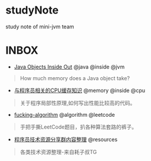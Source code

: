 # studyNote
study note of mini-jvm team

# INBOX
- [Java Objects Inside Out](https://shipilev.net/jvm/objects-inside-out/) @java @inside @jvm  
> How much memory does a Java object take?

- [与程序员相关的CPU缓存知识](https://coolshell.cn/articles/20793.html) @memory @inside @cpu
> 关于程序局部性原理,如何写出性能比较高的代码。

- [fucking-algorithm](https://github.com/labuladong/fucking-algorithm) @algorithm @leetcode
> 手把手撕LeetCode题目，扒各种算法套路的裤子。

- [程序员技术资源分享群内容整理](https://www.notion.so/9667019865984ba5b772cb80f31097b2) @resources
> 各类技术资源整理-来自耗子叔TG

